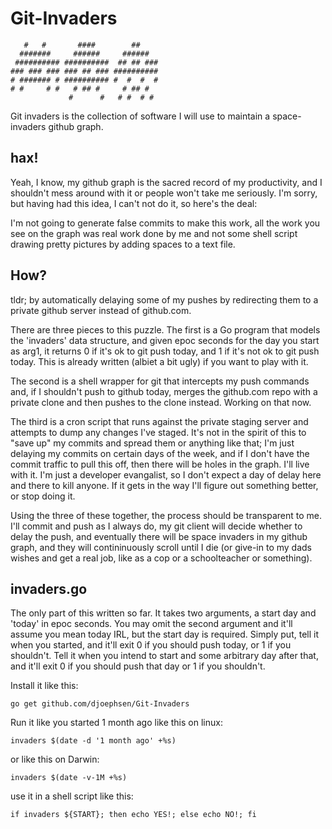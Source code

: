 Git-Invaders
============

	   #   #       ####        ##    
	  #######     ######     ######  
	 ########## ##########  ## ## ###
	### ### ### ### ## ### ##########
	# ####### # ########## #  #  #  #
	# #     # #   # ## #     # ## #  
	             #      #   # #  # # 


Git invaders is the collection of software I will use to maintain a
space-invaders github graph. 

## hax!

Yeah, I know, my github graph is the sacred record of my productivity, and I
shouldn't mess around with it or people won't take me seriously. I'm sorry, but
having had this idea, I can't not do it, so here's the deal: 

I'm not going to generate false commits to make this work, all the work you see
on the graph was real work done by me and not some shell script drawing pretty
pictures by adding spaces to a text file. 

## How?

tldr; by automatically delaying some of my pushes by redirecting them to a
private github server instead of github.com.

There are three pieces to this puzzle. The first is a Go program that models
the 'invaders' data structure, and given epoc seconds for the day you start as
arg1, it returns 0 if it's ok to git push today, and 1 if it's not ok to git
push today. This is already written (albiet a bit ugly) if you want to play
with it.

The second is a shell wrapper for git that intercepts my push commands and, if
I shouldn't push to github today, merges the github.com repo with a private
clone and then pushes to the clone instead. Working on that now.

The third is a cron script that runs against the private staging server and
attempts to dump any changes I've staged. It's not in the spirit of this to
"save up" my commits and spread them or anything like that; I'm just delaying
my commits on certain days of the week, and if I don't have the commit traffic
to pull this off, then there will be holes in the graph. I'll live with it. I'm
just a developer evangalist, so I don't expect a day of delay here and there to
kill anyone. If it gets in the way I'll figure out something better, or stop
doing it. 

Using the three of these together, the process should be transparent to me.
I'll commit and push as I always do, my git client will decide whether to delay
the push, and eventually there will be space invaders in my github graph, and
they will contininuously scroll until I die (or give-in to my dads wishes and
get a real job, like as a cop or a schoolteacher or something).

## invaders.go

The only part of this written so far.  It takes two arguments, a start day and
'today' in epoc seconds. You may omit the second argument and it'll assume you
mean today IRL, but the start day is required.  Simply put, tell it when you
started, and it'll exit 0 if you should push today, or 1 if you shouldn't. Tell
it when you intend to start and some arbitrary day after that, and it'll exit 0
if you should push that day or 1 if you shouldn't. 

Install it like this: 

	go get github.com/djoephsen/Git-Invaders 

Run it like you started 1 month ago like this on
linux: 

	invaders $(date -d '1 month ago' +%s)

or like this on Darwin:

	invaders $(date -v-1M +%s)

use it in a shell script like this: 

	if invaders ${START}; then echo YES!; else echo NO!; fi
